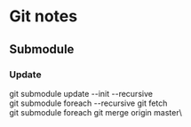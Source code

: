 # Git notes

## Submodule

### Update  

  git submodule update --init --recursive\
  git submodule foreach --recursive git fetch\
  git submodule foreach git merge origin master\
  
  
  
